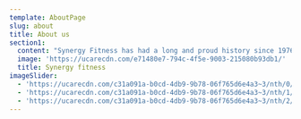 ```yaml
---
template: AboutPage
slug: about
title: About us
section1:
  content: "Synergy Fitness has had a long and proud history since 1976 as world leaders in the innovation, design and evolution of commercial strength and conditioning equipment. The Synergy group was the very first to design and manufacture pin loaded machines with compound converging/diverging arc, unilateral movement technology, for its upper body pin loaded machines, as well as many other original and innovative designs, including for example, the Seated Leg Curl machine and the first multi-function dual adjustable pulley system with adjustable back rest support, all designed already way back in the early 1990’s. These original, very simple, yet highly effective revolutionary designs still form the basis of our Synergy strength line and are now essentially copied in various forms by most other leading manufacturers around the world.\n\n\n\nIn 2012 Synergy began development on more uniquely innovative patented products, including Bilateral Stability Control technology on our pin loaded strength products, as well as a whole new range of Air Displacement Ergometers, married with continuous variable transmission (CVT) and unilateral crank technology. These unique features effectively cater for the entire spectrum of physical conditioning needs, from rehabilitation clients to world class athletes. No other brand in the world is able to offer Bilateral Stability Control or unilateral movement across an entire range of strength and cardio products. Synergy Fitness has also developed uniquely efficient and effective simulated altitude training systems, making hypoxic training now a truly viable commercial fitness training facility option.\n\n\n\nSynergy’s dominant market position, within the fitness and sports industries has been earned on the basis of quality product lines, dedicated service and consultancy support, together with unmatched industry knowledge and expertise, resulting in unprecedented customer satisfaction. Our company has its own salaried, product support team, as well as a first class distributor network, established to offer prompt and efficient customer service. Our Cloud based international service software system enables Synergy Fitness to provide fast and efficient equipment repairs and preventative maintenance programs.\r\n\n\r\n\nSynergy Fitness is dedicated to the ongoing development of health, fitness and wellness models for industry professionals by increasing awareness, providing education and sponsoring ground breaking research on evolutionary physical performance and wellness concepts."
  image: 'https://ucarecdn.com/e71480e7-794c-4f5e-9003-215080b93db1/'
  title: Synergy fitness
imageSlider:
  - 'https://ucarecdn.com/c31a091a-b0cd-4db9-9b78-06f765d6e4a3~3/nth/0/'
  - 'https://ucarecdn.com/c31a091a-b0cd-4db9-9b78-06f765d6e4a3~3/nth/1/'
  - 'https://ucarecdn.com/c31a091a-b0cd-4db9-9b78-06f765d6e4a3~3/nth/2/'
---
```


